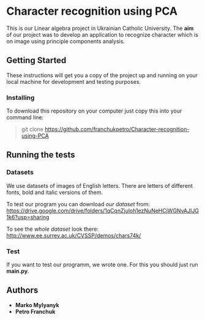 # Character recognition using PCA

This is our Linear algebra project in Ukrainian Catholic University. The **aim** of our project was to develop an application to recognize character which is on image using principle components analysis.


## Getting Started ##

These instructions will get you a copy of the project up and running on your local machine for development and testing purposes.

### Installing ###

To download this repository on your computer just copy this into your command line:
> git clone https://github.com/franchukpetro/Character-recognition-using-PCA


## Running the tests ##

### Datasets ###

We use datasets of images of English letters. There are letters of different fonts, bold and italic versions of them.

To test our program you can download *our dataset* from:  <https://drive.google.com/drive/folders/1qCqnZjuloh1ezNuNeHCjWGNvAJIJG1k6?usp=sharing>

To see the *whole dataset* look there: <http://www.ee.surrey.ac.uk/CVSSP/demos/chars74k/>

### Test ###

If you want to test our programm, we wrote one. For this you should just run **main.py**.


## Authors ##

* **Marko Mylyanyk**
* **Petro Franchuk**
